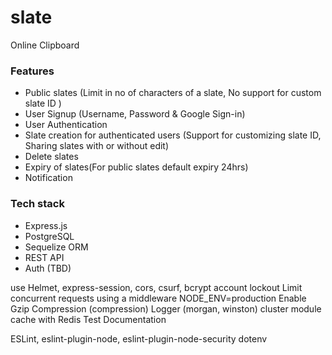 # slate
Online Clipboard

### Features
* Public slates (Limit in no of characters of a slate, No support for custom slate ID )
* User Signup (Username, Password & Google Sign-in)
* User Authentication
* Slate creation for authenticated users (Support for customizing slate ID, Sharing slates with or without edit)
* Delete slates
* Expiry of slates(For public slates default expiry 24hrs)
* Notification

### Tech stack
* Express.js
* PostgreSQL
* Sequelize ORM
* REST API
* Auth (TBD)

use Helmet, express-session, cors, csurf, bcrypt
account lockout
Limit concurrent requests using a middleware
NODE_ENV=production
Enable Gzip Compression (compression)
Logger (morgan, winston)
cluster module
cache with Redis
Test
Documentation

ESLint, eslint-plugin-node, eslint-plugin-node-security
dotenv

